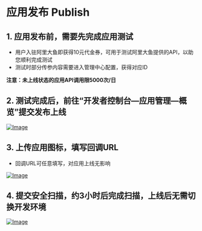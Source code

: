 # 应用发布 Publish

## 1. 应用发布前，需要先完成应用测试
- 用户入驻阿里大鱼即获得10元代金券，可用于测试阿里大鱼提供的API，以助您顺利完成测试
- 测试时部分传参内容需要进入管理中心配置，获得对应ID  

**注意：未上线状态的应用API调用限5000次/日**

## 2. 测试完成后，前往“开发者控制台—应用管理—概览”提交发布上线

[![Image](http://img.alicdn.com/tps/TB1IcCZJVXXXXX2XVXXXXXXXXXX-1440-462.png)](http://img.alicdn.com/tps/TB1IcCZJVXXXXX2XVXXXXXXXXXX-1440-462.png)

## 3. 上传应用图标，填写回调URL
- 回调URL可任意填写，对应用上线无影响

[![Image](http://img.alicdn.com/tps/TB10q17JVXXXXbPXFXXXXXXXXXX-1440-717.png)](http://img.alicdn.com/tps/TB10q17JVXXXXbPXFXXXXXXXXXX-1440-717.png)

## 4. 提交安全扫描，约3小时后完成扫描，上线后无需切换开发环境

[![Image](http://img.alicdn.com/tps/TB1V0O9JVXXXXagXFXXXXXXXXXX-1439-452.png)](http://img.alicdn.com/tps/TB1V0O9JVXXXXagXFXXXXXXXXXX-1439-452.png)
